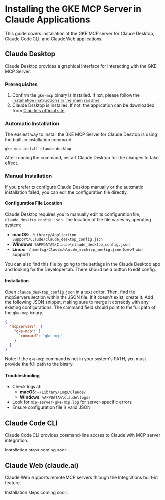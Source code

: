 # Installing the GKE MCP Server in Claude Applications

This guide covers installation of the GKE MCP server for Claude Desktop, Claude Code CLI, and Claude Web applications.

## Claude Desktop

Claude Desktop provides a graphical interface for interacting with the GKE MCP Server.

### Prerequisites

1. Confirm the `gke-mcp` binary is installed. If not, please follow the [installation instructions in the main readme](../../README.md#install-the-mcp-server)
2. Claude Desktop is installed. If not, the application can be downloaded from [Claude's official site](https://claude.ai/download).

### Automatic Installation

The easiest way to install the GKE MCP Server for Claude Desktop is using the built-in installation command:
```commandline
gke-mcp install claude-desktop
```
After running the command, restart Claude Desktop for the changes to take effect.

### Manual Installation

If you prefer to configure Claude Desktop manually or the automatic installation failed, you can edit the 
configuration file directly.

#### Configuration File Location

Claude Desktop requires you to manually edit its configuration file, `claude_desktop_config.json`.
The location of the file varies by operating system:

- **macOS**: `~/Library/Application Support/Claude/claude_desktop_config.json`
- **Windows**: `%APPDATA%\Claude\claude_desktop_config.json`
- **Linux**: `~/.config/Claude/claude_desktop_config.json` (unofficial support)

You can also find this file by going to the settings in the Claude Desktop app and looking for the Developer tab. There should be a button to edit config.

#### Installation

Open `claude_desktop_config.json` in a text editor. Then, find the mcpServers section within the JSON file. If it doesn't exist,
create it. Add the following JSON snippet, making sure to merge it correctly with any existing configurations. The command field
should point to the full path of the `gke-mcp` binary.

```json
{
  "mcpServers": {
    "gke-mcp": {
      "command": "gke-mcp"
    }
  }
}
```

Note: If the `gke-mcp` command is not in your system's PATH, you must provide the full path to the binary.

#### Troubleshooting

- Check logs at:
  - **macOS**: `~/Library/Logs/Claude/`
  - **Windows**: `%APPDATA%\Claude\logs\`
- Look for `mcp-server-gke-mcp.log` for server-specific errors
- Ensure configuration file is valid JSON

## Claude Code CLI

Claude Code CLI provides command-line access to Claude with MCP server integration.

Installation steps coming soon.

## Claude Web (claude.ai)

Claude Web supports remote MCP servers through the Integrations built-in feature.

Installation steps coming soon.
